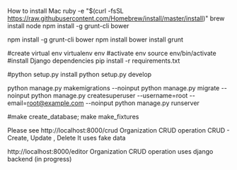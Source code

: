 How to install
Mac
ruby -e "$(curl -fsSL https://raw.githubusercontent.com/Homebrew/install/master/install)"
brew install node
npm install -g grunt-cli bower

npm install -g grunt-cli bower
npm install
bower install
grunt


#create virtual env
virtualenv env
#activate env
source env/bin/activate
#install Django dependencies
pip install -r requirements.txt

#python setup.py install
python setup.py develop

python manage.py makemigrations --noinput
python manage.py migrate --noinput
python manage.py createsuperuser --username=root --email=root@example.com --noinput
python manage.py runserver


#make create_database; make make_fixtures


Please see
http://localhost:8000/crud
Organization CRUD operation
CRUD - Create, Update , Delete
It uses fake data


http://localhost:8000/editor
Organization CRUD operation
uses django backend (in progress)